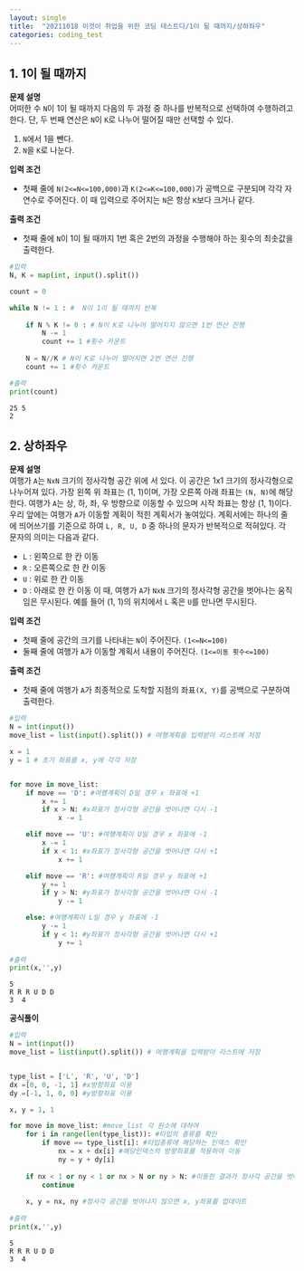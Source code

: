 ```yaml
---
layout: single
title:  "20211018 이것이 취업을 위한 코딩 테스트다/1이 될 때까지/상하좌우"
categories: coding_test
---
```



## 1. 1이 될 때까지

**문제 설명**\
어떠한 수 `N`이 1이 될 때까지 다음의 두 과정 중 하나를 반복적으로 선택하여 수행하려고 한다. 단, 두 번째 연산은 `N`이 `K`로 나누어 떨어질 때만 선택할 수 있다.
1. `N`에서 1을 뺀다.
2. `N`을 `K`로 나눈다.

**입력 조건**
- 첫째 줄에 `N(2<=N<=100,000)`과 `K(2<=K<=100,000)`가 공백으로 구분되며 각각 자연수로 주어진다. 이 때 입력으로 주어지는 `N`은 항상 `K`보다 크거나 같다.

**출력 조건**
- 첫째 줄에 `N`이 1이 될 때까지 1번 혹은 2번의 과정을 수행해야 하는 횟수의 최솟값을 출력한다.


```python
#입력
N, K = map(int, input().split())

count = 0

while N != 1 : #  N이 1이 될 때까지 반복
    
    if N % K != 0 : # N이 K로 나누어 떨어지지 않으면 1번 연산 진행
        N -= 1
        count += 1 #횟수 카운트
        
    N = N//K # N이 K로 나누어 떨어지면 2번 연산 진행
    count += 1 #횟수 카운트

#출력
print(count)
```

    25 5
    2


## 2. 상하좌우

**문제 설명**\
여행가 `A`는 `NxN` 크기의 정사각형 공간 위에 서 있다. 이 공간은 1x1 크기의 정사각형으로 나누어져 있다. 가장 왼쪽 위 좌표는 (1, 1)이며, 가장 오른쪽 아래 좌표는 `(N, N)`에 해당한다. 여행가 `A`는 상, 하, 좌, 우 방향으로 이동할 수 있으며 시작 좌표는 항상 (1, 1)이다. 우리 앞에는 여행가 `A`가 이동할 계획이 적힌 계획서가 놓여있다. 계획서에는 하나의 줄에 띄어쓰기를 기준으로 하여 `L, R, U, D` 중 하나의 문자가 반복적으로 적혀있다. 각 문자의 의미는 다음과 같다.
- `L` : 왼쪽으로 한 칸 이동
- `R` : 오른쪽으로 한 칸 이동
- `U` : 위로 한 칸 이동
- `D` : 아래로 한 칸 이동
이 때, 여행가 `A`가 `NxN` 크기의 정사각형 공간을 벗어나는 움직임은 무시된다. 예를 들어 (1, 1)의 위치에서 `L` 혹은 `U`를 만나면 무시된다.

**입력 조건**
- 첫째 줄에 공간의 크기를 나타내는 `N`이 주어진다. `(1<=N<=100)`
- 둘째 줄에 여행가 `A`가 이동할 계획서 내용이 주어진다. `(1<=이동 횟수<=100)`

**출력 조건**
- 첫째 줄에 여행가 `A`가 최종적으로 도착할 지점의 좌표`(X, Y)`를 공백으로 구분하여 출력한다.


```python
#입력
N = int(input())
move_list = list(input().split()) # 여행계획을 입력받아 리스트에 저장

x = 1
y = 1 # 초기 좌표를 x, y에 각각 저장


for move in move_list:
    if move == 'D': #여헁계획이 D일 경우 x 좌표에 +1
        x += 1
        if x > N: #x좌표가 정사각형 공간을 벗어나면 다시 -1
            x -= 1

    elif move == 'U': #여헁계획이 U일 경우 x 좌표에 -1
        x -= 1
        if x < 1: #x좌표가 정사각형 공간을 벗어나면 다시 +1
            x += 1

    elif move == 'R': #여헁계획이 R일 경우 y 좌표에 +1
        y += 1
        if y > N: #y좌표가 정사각형 공간을 벗어나면 다시 -1
            y -= 1

    else: #여헁계획이 L일 경우 y 좌표에 -1
        y -= 1
        if y < 1: #y좌표가 정사각형 공간을 벗어나면 다시 +1
            y += 1
    
#출력
print(x,'',y)

```

    5
    R R R U D D
    3  4


**공식풀이**


```python
#입력
N = int(input())
move_list = list(input().split()) # 여행계획을 입력받아 리스트에 저장


type_list = ['L', 'R', 'U', 'D']
dx =[0, 0, -1, 1] #x방향좌표 이용
dy =[-1, 1, 0, 0] #y방향좌표 이용

x, y = 1, 1

for move in move_list: #move_list 각 원소에 대하여
    for i in range(len(type_list)): #타입의 종류를 확인
        if move == type_list[i]: #타입종류에 해당하는 인덱스 확인
            nx = x + dx[i] #해당인덱스의 방향좌표를 적용하여 이동
            ny = y + dy[i]
        
    if nx < 1 or ny < 1 or nx > N or ny > N: #이동한 결과가 정사각 공간을 벗어나면 무시
        continue
        
    x, y = nx, ny #정사각 공간을 벗어나지 않으면 x, y좌표를 업데이트
        
#출력
print(x,'',y)
```

    5
    R R R U D D
    3  4


